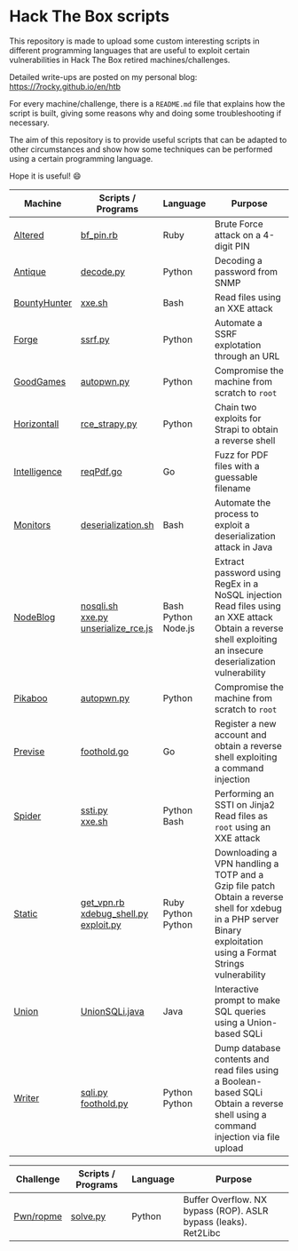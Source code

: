 # Hack The Box scripts

This repository is made to upload some custom interesting scripts in different programming languages that are useful to exploit certain vulnerabilities in Hack The Box retired machines/challenges.

Detailed write-ups are posted on my personal blog: https://7rocky.github.io/en/htb

For every machine/challenge, there is a `README.md` file that explains how the script is built, giving some reasons why and doing some troubleshooting if necessary.

The aim of this repository is to provide useful scripts that can be adapted to other circumstances and show how some techniques can be performed using a certain programming language.

Hope it is useful! :smile:

| Machine                               | Scripts / Programs                                                                                                                           | Language                  | Purpose                                                                                                                                                                  |
| ------------------------------------- | -------------------------------------------------------------------------------------------------------------------------------------------- | ------------------------- | ------------------------------------------------------------------------------------------------------------------------------------------------------------------------ |
| [Altered](Machines/Altered)           | [bf_pin.rb](Machines/Altered/bf_pin.rb)                                                                                                      | Ruby                      | Brute Force attack on a 4-digit PIN                                                                                                                                      |
| [Antique](Machines/Antique)           | [decode.py](Machines/Antique/decode.py)                                                                                                      | Python                    | Decoding a password from SNMP                                                                                                                                            |
| [BountyHunter](Machines/BountyHunter) | [xxe.sh](Machines/BountyHunter/xxe.sh)                                                                                                       | Bash                      | Read files using an XXE attack                                                                                                                                           |
| [Forge](Machines/Forge)               | [ssrf.py](Machines/Forge/ssrf.py)                                                                                                            | Python                    | Automate a SSRF explotation through an URL                                                                                                                               |
| [GoodGames](Machines/GoodGames)       | [autopwn.py](Machines/GoodGames/autopwn.py)                                                                                                  | Python                    | Compromise the machine from scratch to `root`                                                                                                                            |
| [Horizontall](Machines/Horizontall)   | [rce_strapy.py](Machines/Horizontall/rce_strapy.py)                                                                                          | Python                    | Chain two exploits for Strapi to obtain a reverse shell                                                                                                                  |
| [Intelligence](Machines/Intelligence) | [reqPdf.go](Machines/Intelligence/reqPdf.go)                                                                                                 | Go                        | Fuzz for PDF files with a guessable filename                                                                                                                             |
| [Monitors](Machines/Monitors)         | [deserialization.sh](Machines/Monitors/deserialization.sh)                                                                                   | Bash                      | Automate the process to exploit a deserialization attack in Java                                                                                                         |
| [NodeBlog](Machines/NodeBlog)         | [nosqli.sh](Machines/NodeBlog/nosqli.sh)<br>[xxe.py](Machines/NodeBlog/xxe.py)<br>[unserialize_rce.js](Machines/NodeBlog/unserialize_rce.js) | Bash<br>Python<br>Node.js | Extract password using RegEx in a NoSQL injection<br>Read files using an XXE attack<br>Obtain a reverse shell exploiting an insecure deserialization vulnerability       |
| [Pikaboo](Machines/Pikaboo)           | [autopwn.py](Machines/Pikaboo/autopwn.py)                                                                                                    | Python                    | Compromise the machine from scratch to `root`                                                                                                                            |
| [Previse](Machines/Previse)           | [foothold.go](Machines/Previse/foothold.go)                                                                                                  | Go                        | Register a new account and obtain a reverse shell exploiting a command injection                                                                                         |
| [Spider](Machines/Spider)             | [ssti.py](Machines/Spider/ssti.py)<br>[xxe.sh](Machines/Spider/xxe.sh)                                                                       | Python<br>Bash            | Performing an SSTI on Jinja2<br>Read files as `root` using an XXE attack                                                                                                 |
| [Static](Machines/Static)             | [get_vpn.rb](Machines/Static/get_vpn.rb)<br>[xdebug_shell.py](Machines/Static/xdebug_shell.py)<br>[exploit.py](Machines/Static/exploit.py)   | Ruby<br>Python<br>Python  | Downloading a VPN handling a TOTP and a Gzip file patch<br>Obtain a reverse shell for xdebug in a PHP server<br>Binary exploitation using a Format Strings vulnerability |
| [Union](Machines/Union)               | [UnionSQLi.java](Machines/Union/UnionSQLi.java)                                                                                              | Java                      | Interactive prompt to make SQL queries using a Union-based SQLi                                                                                                          |
| [Writer](Machines/Writer)             | [sqli.py](Machines/Writer/sqli.py)<br>[foothold.py](Machines/Writer/foothold.py)                                                             | Python<br>Python          | Dump database contents and read files using a Boolean-based SQLi<br>Obtain a reverse shell using a command injection via file upload                                     |

| Challenge                         | Scripts / Programs                        | Language | Purpose                                                         |
| --------------------------------- | ----------------------------------------- | -------- | --------------------------------------------------------------- |
| [Pwn/ropme](Challenges/Pwn/ropme) | [solve.py](Challenges/Pwn/ropme/solve.py) | Python   | Buffer Overflow. NX bypass (ROP). ASLR bypass (leaks). Ret2Libc |
